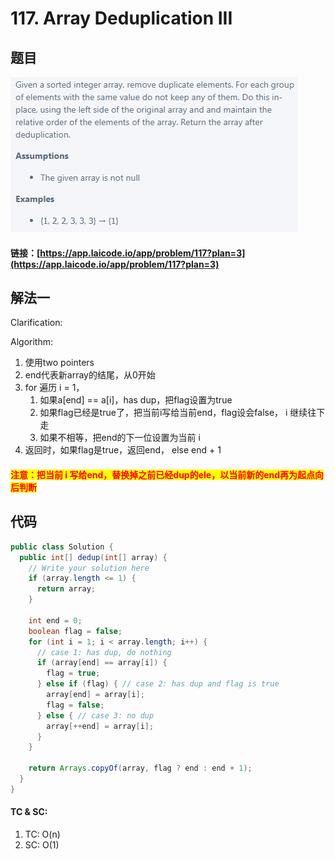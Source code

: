 # 117. Array Deduplication III

## 题目

![](<.gitbook/assets/image (148).png>)

#### 链接：[https://app.laicode.io/app/problem/117?plan=3](https://app.laicode.io/app/problem/117?plan=3)

## 解法一

Clarification:&#x20;

Algorithm:&#x20;

1. 使用two pointers
2. end代表新array的结尾，从0开始
3. for 遍历 i = 1，&#x20;
   1. 如果a\[end] == a\[i]，has dup，把flag设置为true
   2. 如果flag已经是true了，把当前i写给当前end，flag设会false， i 继续往下走
   3. 如果不相等，把end的下一位设置为当前 i
4. &#x20;返回时，如果flag是true，返回end， else end + 1

#### <mark style="color:red;">注意：把当前 i 写给end，替换掉之前已经dup的ele，以当前新的end再为起点向后判断</mark>

## 代码

```java
public class Solution {
  public int[] dedup(int[] array) {
    // Write your solution here
    if (array.length <= 1) {
      return array;
    }

    int end = 0;
    boolean flag = false;
    for (int i = 1; i < array.length; i++) {
      // case 1: has dup, do nothing
      if (array[end] == array[i]) {
        flag = true;
      } else if (flag) { // case 2: has dup and flag is true
        array[end] = array[i];
        flag = false;
      } else { // case 3: no dup
        array[++end] = array[i];
      }
    }

    return Arrays.copyOf(array, flag ? end : end + 1);
  }
}

```

#### TC & SC:&#x20;

1. TC: O(n)
2. SC: O(1)
